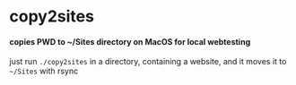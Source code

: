 # copy2sites
#### copies PWD to ~/Sites directory on MacOS for local webtesting
just run `./copy2sites` in a directory, containing a website, and it moves it to `~/Sites` with rsync
